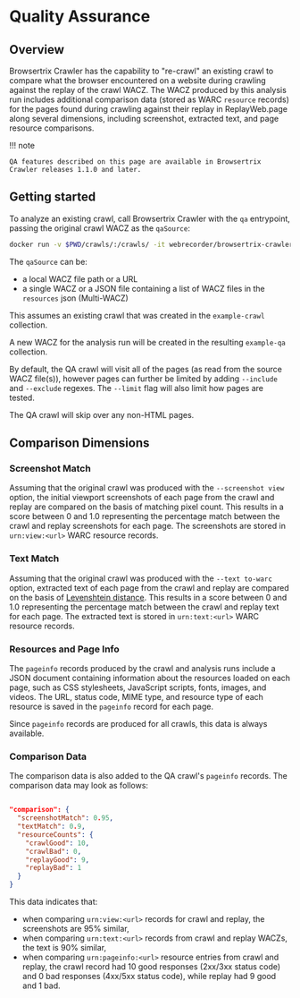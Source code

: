 # Quality Assurance

## Overview

Browsertrix Crawler has the capability to "re-crawl" an existing crawl to compare what the browser encountered on a website during crawling against the replay of the crawl WACZ. The WACZ produced by this analysis run includes additional comparison data (stored as WARC `resource` records) for the pages found during crawling against their replay in ReplayWeb.page along several dimensions, including screenshot, extracted text, and page resource comparisons.

!!! note

    QA features described on this page are available in Browsertrix Crawler releases 1.1.0 and later.


## Getting started

To analyze an existing crawl, call Browsertrix Crawler with the `qa` entrypoint, passing the original crawl WACZ as the `qaSource`:

```sh
docker run -v $PWD/crawls/:/crawls/ -it webrecorder/browsertrix-crawler qa --qaSource /crawls/collections/example-crawl/example-crawl.wacz --collection example-qa --generateWACZ
```

The `qaSource` can be:
- a local WACZ file path or a URL
- a single WACZ or a JSON file containing a list of WACZ files in the `resources` json (Multi-WACZ)

This assumes an existing crawl that was created in the `example-crawl` collection.

A new WACZ for the analysis run will be created in the resulting `example-qa` collection.

By default, the QA crawl will visit all of the pages (as read from the source WACZ file(s)), however pages can further be limited by adding `--include` and `--exclude` regexes. The `--limit` flag will also limit how pages are tested.

The QA crawl will skip over any non-HTML pages.

## Comparison Dimensions

### Screenshot Match

Assuming that the original crawl was produced with the `--screenshot view` option, the initial viewport screenshots of each page from the crawl and replay are compared on the basis of matching pixel count. This results in a score between 0 and 1.0 representing the percentage match between the crawl and replay screenshots for each page. The screenshots are stored in `urn:view:<url>` WARC resource records.

### Text Match

Assuming that the original crawl was produced with the `--text to-warc` option, extracted text of each page from the crawl and replay are compared on the basis of [Levenshtein distance](https://en.wikipedia.org/wiki/Levenshtein_distance). This results in a score between 0 and 1.0 representing the percentage match between the crawl and replay text for each page. The extracted text is stored in `urn:text:<url>` WARC resource records.

### Resources and Page Info

The `pageinfo` records produced by the crawl and analysis runs include a JSON document containing information about the resources loaded on each page, such as CSS stylesheets, JavaScript scripts, fonts, images, and videos. The URL, status code, MIME type, and resource type of each resource is saved in the `pageinfo` record for each page.

Since `pageinfo` records are produced for all crawls, this data is always available.

### Comparison Data

The comparison data is also added to the QA crawl's `pageinfo` records. The comparison data may look as follows:

```json

"comparison": {
  "screenshotMatch": 0.95,
  "textMatch": 0.9,
  "resourceCounts": {
    "crawlGood": 10,
    "crawlBad": 0,
    "replayGood": 9,
    "replayBad": 1
  }
}
```

This data indicates that:
- when comparing `urn:view:<url>` records for crawl and replay, the screenshots are 95% similar,
- when comparing `urn:text:<url>` records from crawl and replay WACZs, the text is 90% similar,
- when comparing `urn:pageinfo:<url>` resource entries from crawl and replay, the crawl record
had 10 good responses (2xx/3xx status code) and 0 bad responses (4xx/5xx status code), while replay had 9 good and 1 bad.
